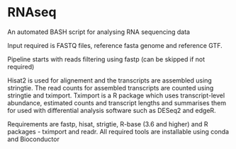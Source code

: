 # RNAseq
An automated BASH script for analysing RNA sequencing data

Input required is FASTQ files, reference fasta genome and reference GTF. 

Pipeline starts with reads filtering using fastp (can be skipped if not required)

Hisat2 is used for alignement and the transcripts are assembled using stringtie.
The read counts for assembled transcripts are counted using stringtie and tximport.
Tximport is a R package which uses transcript-level abundance, estimated counts and transcript lengths and summarises them for used with differential analysis software such as DESeq2 and edgeR. 

Requirements are fastp, hisat, strigtie, R-base (3.6 and higher) and R packages - tximport and readr.
All required tools are installable using conda and Bioconductor
